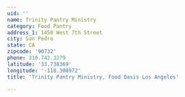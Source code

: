 ```yaml
---
uid: ''
name: Trinity Pantry Ministry
category: Food Pantry
address_1: 1450 West 7th Street
city: San Pedro
state: CA
zipcode: '90732'
phone: 310.742.3279
latitude: '33.738369'
longitude: '-118.308972'
title: 'Trinity Pantry Ministry, Food Oasis Los Angeles'

---
```

